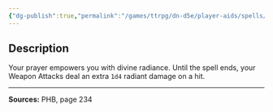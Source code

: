 ```yaml
---
{"dg-publish":true,"permalink":"/games/ttrpg/dn-d5e/player-aids/spells/level-1/divine-favour/","tags":["ttrpg/dnd/5e","verbal","somatic","concentration","spell"],"noteIcon":""}
---
```



## Description
Your prayer empowers you with divine radiance.
Until the spell ends, your Weapon Attacks deal an extra `1d4` radiant damage on a hit.

---

**Sources:** PHB, page 234
